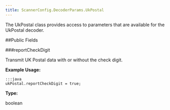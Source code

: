 ```yaml
---
title: ScannerConfig.DecoderParams.UkPostal
---
```


The UkPostal class provides access to parameters that are available
 for the UkPostal decoder.

##Public Fields

###reportCheckDigit

Transmit UK Postal data with or without the check digit.
 
 

**Example Usage:**
	
	:::java	
	ukPostal.reportCheckDigit = true;


**Type:**

boolean


